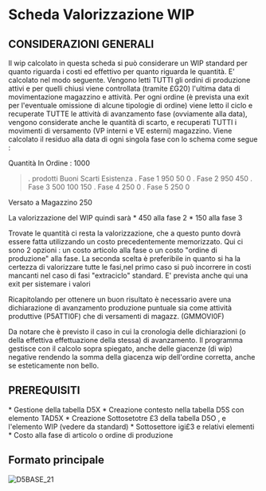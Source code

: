 # Scheda Valorizzazione WIP

## CONSIDERAZIONI GENERALI
Il wip calcolato in questa scheda si può considerare un WIP standard per quanto riguarda i costi ed effettivo per quanto riguarda le quantità. E' calcolato nel modo seguente.
Vengono letti TUTTI gli ordini di produzione attivi e per quelli chiusi viene controllata (tramite £G20) l'ultima data di movimentazione magazzino e attività.
Per ogni ordine (è prevista una exit per l'eventuale omissione di alcune tipologie di ordine) viene letto il ciclo e recuperate TUTTE le attività di avanzamento fase (ovviamente alla data), vengono
considerate anche le quantità di scarto, e recuperati TUTTI i movimenti di versamento (VP interni e VE esterni) magazzino.
Viene calcolato il residuo alla data di ogni singola fase con lo schema come segue : 

  Quantità In Ordine :  1000
>.                 prodotti  Buoni     Scarti    Esistenza
.       Fase 1                950         50            0
.       Fase 2                950                     450
.       Fase 3                500        100          150
.       Fase 4                250                       0
.       Fase 5                250                       0

  Versato a Magazzino 250


La valorizzazione del WIP quindi sarà
 \* 450 alla fase 2
 \* 150 alla fase 3

Trovate  le quantità ci resta la valorizzazione, che a questo punto dovrà essere fatta utilizzando un costo precedentemente memorizzato.
Qui ci sono 2 opzioni :  un costo articolo alla fase o un costo "ordine di produzione" alla fase.
La seconda scelta è preferibile in quanto si ha la certezza di valorizzare tutte le fasi,nel primo caso si può incorrere in costi mancanti nel caso di fasi "extraciclo" standard.
E' prevista anche qui una exit per sistemare i valori

Ricapitolando per ottenere un buon risultato è necessario avere una dichiarazione di avanzamento produzione puntuale sia come attività produttive (P5ATTI0F) che di versamenti di magazz. (GMMOVI0F)

Da notare che è previsto il caso in cui la cronologia delle dichiarazioni (o della effettiva effettuazione della stessa) di avanzamento. Il programma gestisce con il calcolo sopra spiegato, anche delle giacenze (di wip) negative rendendo la somma della giacenza wip dell'ordine corretta, anche se esteticamente non bello.

## PREREQUISITI
 \* Gestione della tabella D5X
 \* Creazione contesto nella tabella D5S con elemento TAD5X
 \* Creazione Sottosetotre £3 della tabella D5O , e l'elemento WIP (vedere da standard)
 \* Sottosettore igi£3 e relativi elementi
 \* Costo alla fase di articolo o ordine di produzione

## Formato principale

![D5BASE_21](http://localhost:3000/immagini/MBDOC_SCH-D5VWIP/D5BASE_21.png)